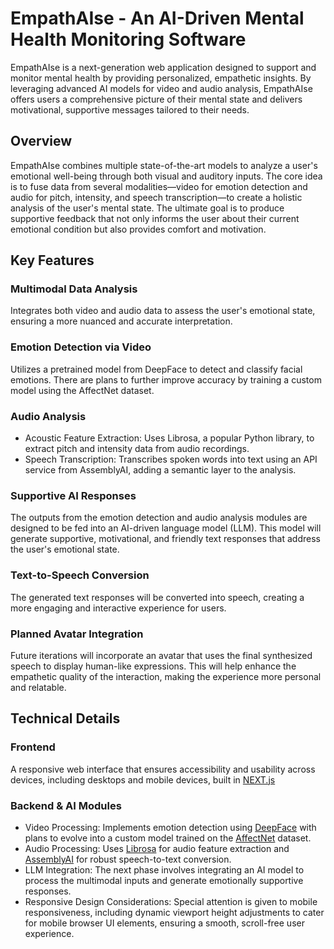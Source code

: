 # EmpathAIse - An AI-Driven Mental Health Monitoring Software

EmpathAIse is a next-generation web application designed to support and monitor mental health by providing personalized, empathetic insights. By leveraging advanced AI models for video and audio analysis, EmpathAIse offers users a comprehensive picture of their mental state and delivers motivational, supportive messages tailored to their needs.

## Overview

EmpathAIse combines multiple state-of-the-art models to analyze a user's emotional well-being through both visual and auditory inputs. The core idea is to fuse data from several modalities—video for emotion detection and audio for pitch, intensity, and speech transcription—to create a holistic analysis of the user's mental state. The ultimate goal is to produce supportive feedback that not only informs the user about their current emotional condition but also provides comfort and motivation.

## Key Features

### Multimodal Data Analysis

Integrates both video and audio data to assess the user's emotional state, ensuring a more nuanced and accurate interpretation.

### Emotion Detection via Video

Utilizes a pretrained model from DeepFace to detect and classify facial emotions. There are plans to further improve accuracy by training a custom model using the AffectNet dataset.

### Audio Analysis

- Acoustic Feature Extraction:
Uses Librosa, a popular Python library, to extract pitch and intensity data from audio recordings.
- Speech Transcription:
Transcribes spoken words into text using an API service from AssemblyAI, adding a semantic layer to the analysis.

### Supportive AI Responses

The outputs from the emotion detection and audio analysis modules are designed to be fed into an AI-driven language model (LLM). This model will generate supportive, motivational, and friendly text responses that address the user's emotional state.

### Text-to-Speech Conversion

The generated text responses will be converted into speech, creating a more engaging and interactive experience for users.

### Planned Avatar Integration

Future iterations will incorporate an avatar that uses the final synthesized speech to display human-like expressions. This will help enhance the empathetic quality of the interaction, making the experience more personal and relatable.

## Technical Details

### Frontend

A responsive web interface that ensures accessibility and usability across devices, including desktops and mobile devices, built in [NEXT.js](https://nextjs.org/)

### Backend & AI Modules

- Video Processing:
Implements emotion detection using [DeepFace](https://pypi.org/project/deepface) with plans to evolve into a custom model trained on the [AffectNet](https://paperswithcode.com/dataset/affectnet) dataset.
- Audio Processing:
Uses [Librosa](https://github.com/librosa) for audio feature extraction and [AssemblyAI](https://www.assemblyai.com/) for robust speech-to-text conversion.
- LLM Integration:
The next phase involves integrating an AI model to process the multimodal inputs and generate emotionally supportive responses.
- Responsive Design Considerations:
Special attention is given to mobile responsiveness, including dynamic viewport height adjustments to cater for mobile browser UI elements, ensuring a smooth, scroll-free user experience.
